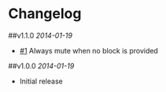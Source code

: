 # Changelog

##v1.1.0
*2014-01-19*

- [#1](https://github.com/chrishunt/mute/pull/1) Always mute when no block is provided

##v1.0.0
*2014-01-19*

- Initial release
